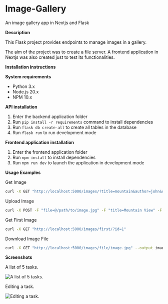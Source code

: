 # Image-Gallery
An image gallery app in Nextjs and Flask

**Description**

 This Flask project provides endpoints to manage images in a gallery.

 The aim of the project was to create a file server. A frontend application in Nextjs was also created just to test its functionalities.

**Installation instructions**

**System requirements**

* Python 3.x
* Node.js 20.x
* NPM 10.x

**API installation**

1. Enter the backend application folder
2. Run `pip install -r requirements` command to install dependencies
3. Run `flask db create-all` to create all tables in the database
4. Run `flask run` to run development mode

**Frontend application installation**

1. Enter the frontend application folder
2. Run `npm install` to install dependencies
3. Run `npm run dev` to launch the application in development mode

**Usage Examples**

Get Image
```bash
curl -X GET "http://localhost:5000/images/?title=mountain&author=john&ord_desc=true"
```

Upload Image
```bash
curl -X POST -F "file=@/path/to/image.jpg" -F "title=Mountain View" -F "description=Scenic view of mountains" -F "author=John Doe" -F "signature=JD" "http://localhost:5000/images/"
```

Get First Image
```bash
curl -X GET "http://localhost:5000/images/first/?id=1"
```

Download Image File
```bash
curl -X GET "http://localhost:5000/images/file/image.jpg" --output image.jpg
```

**Screenshots**

A list of 5 tasks.

![A list of 5 tasks.](other/Screenshot_1.png)

Editing a task.

![Editing a task.](other/Screenshot_2.png)